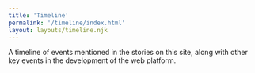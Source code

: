```yaml
---
title: 'Timeline'
permalink: '/timeline/index.html'
layout: layouts/timeline.njk
---
```


A timeline of events mentioned in the stories on this site, 
along with other key events in the development of the web platform.